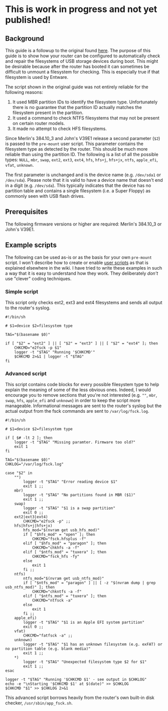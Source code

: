 # This is work in progress and not yet published!

## Background
This guide is a followup to the original found [here](https://github.com/RMerl/asuswrt-merlin/wiki/USB-Disk-Check-at-Boot). The purpose of this guide is to show how your router can be configured to automatically check and repair the filesystems of USB storage devices during boot. This might be desirable because after the router has booted it can sometimes be difficult to unmount a filesystem for checking. This is especially true if that filesystem is used by Entware.

The script shown in the original guide was not entirely reliable for the following reasons:
1. It used MBR partition IDs to identify the filesystem type. Unfortunately there is no guarantee that the partition ID actually matches the filesystem present in the partition.
2. It used a command to check NTFS filesystems that may not be present on certain router models.
3. It made no attempt to check HFS filesystems.

Since Merlin's 384.10_3 and John's V39E1 release a second parameter (`$2`) is passed to the `pre-mount` user script. This parameter contains the filesystem type as detected by the router. This should be much more reliable than using the partition ID. The following is a list of all the possible types: `NULL`, `mbr`, `swap`, `ext2`, `ext3`, `ext4`, `hfs`, `hfs+j`, `hfs+jx`, `ntfs`, `apple_efi`, `vfat`, `unknown`.

The first parameter is unchanged and is the device name (e.g. `/dev/sda1` or `/dev/sda`). Please note that it is valid to have a device name that doesn't end in a digit (e.g. `/dev/sda`). This typically indicates that the device has no partition table and contains a single filesystem (i.e. a Super Floppy) as commonly seen with USB flash drives.
## Prerequisites
The following firmware versions or higher are required: Merlin's 384.10_3 or John's V39E1.
## Example scripts

The following can be used as-is or as the basis for your own `pre-mount` script. I won't describe how to create or enable [user scripts](https://github.com/RMerl/asuswrt-merlin/wiki/User-scripts) as that is explained elsewhere in the wiki. I have tried to write these examples in such a way that it is easy to understand how they work. They deliberately _don't_ use "clever" coding techniques.
### Simple script
This script only checks ext2, ext3 and ext4 filesystems and sends all output to the router's syslog.

    #!/bin/sh

    # $1=device $2=filesystem type

    TAG="$(basename $0)"

    if [ "$2" = "ext2" ] || [ "$2" = "ext3" ] || [ "$2" = "ext4" ]; then
        CHKCMD="e2fsck -p $1"
        logger -t "$TAG" "Running '$CHKCMD'"
        $CHKCMD 2>&1 | logger -t "$TAG"
    fi

### Advanced script
This script contains code blocks for every possible filesystem type to help explain the meaning of some of the less obvious ones. Indeed, I would encourage you to remove sections that you're not interested (e.g. `""`, `mbr`, `swap`, `hfs`, `apple_efi` and `unknown`) in order to keep the script more manageable. Informational messages are sent to the router's syslog but the actual output from the fsck commands are sent to `/var/log/fsck.log`.

    #!/bin/sh

    # $1=device $2=filesystem type

    if [ $# -lt 2 ]; then
        logger -t "$TAG" "Missing paramter. Firmware too old?"
        exit 1
    fi

    TAG="$(basename $0)"
    CHKLOG="/var/log/fsck.log"

    case "$2" in
        "")
            logger -t "$TAG" "Error reading device $1"
            exit 1 ;;
        mbr)
            logger -t "$TAG" "No partitions found in MBR ($1)"
            exit 1 ;;
        swap)
            logger -t "$TAG" "$1 is a swap partition"
            exit 0 ;;
        ext2|ext3|ext4)
            CHKCMD="e2fsck -p" ;;
        hfs|hfs+j|hfs+jx)
            hfs_mod="$(nvram get usb_hfs_mod)"
            if [ "$hfs_mod" = "open" ]; then
                CHKCMD="fsck.hfsplus -f"
            elif [ "$hfs_mod" = "paragon" ]; then
                CHKCMD="chkhfs -a -f"
            elif [ "$ntfs_mod" = "tuxera" ]; then
                CHKCMD="fsck_hfs -fy"
            else
                exit 1
            fi ;;
        ntfs)
            ntfs_mod="$(nvram get usb_ntfs_mod)"
            if [ "$ntfs_mod" = "paragon" ] || [ -z "$(nvram dump | grep usb_ntfs_mod)" ]; then
                CHKCMD="chkntfs -a -f"
            elif [ "$ntfs_mod" = "tuxera" ]; then
                CHKCMD="ntfsck -a"
            else
                exit 1
            fi ;;
        apple_efi)
            logger -t "$TAG" "$1 is an Apple EFI system partition"
            exit 0 ;;
        vfat)
            CHKCMD="fatfsck -a" ;;
        unknown)
            logger -t "$TAG" "$1 has an unknown filesystem (e.g. exFAT) or no partition table (e.g. blank media)"
            exit 1 ;;
        *)
            logger -t "$TAG" "Unexpected filesystem type $2 for $1"
            exit 1 ;;
    esac

    logger -t "$TAG" "Running '$CHKCMD $1' - see output in $CHKLOG"
    echo -e "\nStarting '$CHKCMD $1' at $(date)" >> $CHKLOG
    $CHKCMD "$1" >> $CHKLOG 2>&1

This advanced script borrows heavily from the router's own built-in disk checker, `/usr/sbin/app_fsck.sh`.